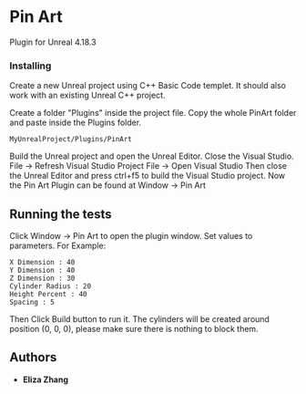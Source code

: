 # Pin Art 

Plugin for Unreal 4.18.3

### Installing

Create a new Unreal project using C++ Basic Code templet.
It should also work with an existing Unreal C++ project.

Create a folder "Plugins" inside the project file.
Copy the whole PinArt folder and paste inside the Plugins folder.

```
MyUnrealProject/Plugins/PinArt
```
Build the Unreal project and open the Unreal Editor.
Close the Visual Studio.
File -> Refresh Visual Studio Project
File -> Open Visual Studio
Then close the Unreal Editor and press ctrl+f5 to build the Visual Studio project.
Now the Pin Art Plugin can be found at Window -> Pin Art

## Running the tests

Click Window -> Pin Art to open the plugin window.
Set values to parameters. For Example:

```
X Dimension : 40
Y Dimension : 40
Z Dimension : 30
Cylinder Radius : 20
Height Percent : 40
Spacing : 5

```
Then Click Build button to run it.
The cylinders will be created around position (0, 0, 0), please make sure there is nothing to block them.

## Authors

* **Eliza Zhang** 


